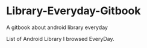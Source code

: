 # Library-Everyday-Gitbook
A gitbook about android library everyday


List of Android  Library I browsed EveryDay.





